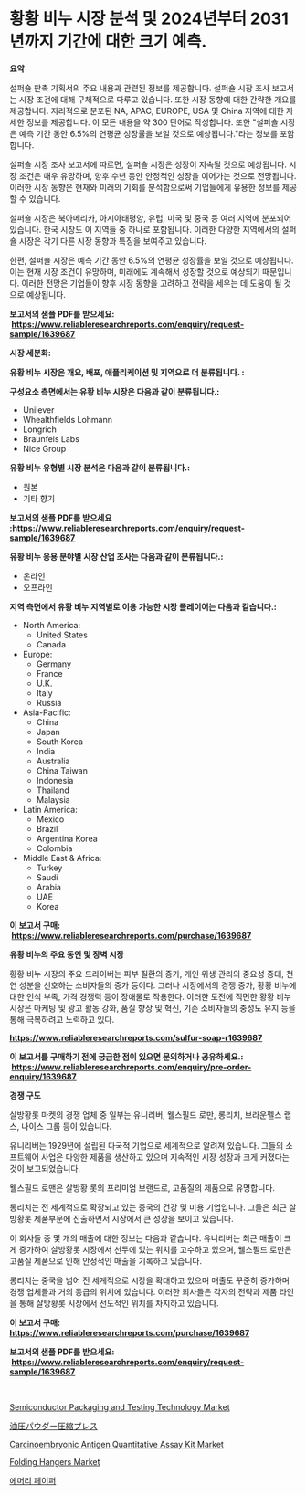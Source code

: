 <p><h1>황황 비누 시장 분석 및 2024년부터 2031년까지 기간에 대한 크기 예측.</h1></p><p><strong>요약</strong></p>
<p><p>설퍼숄 판촉 기획서의 주요 내용과 관련된 정보를 제공합니다. 설퍼숄 시장 조사 보고서는 시장 조건에 대해 구체적으로 다루고 있습니다. 또한 시장 동향에 대한 간략한 개요를 제공합니다. 지리적으로 분포된 NA, APAC, EUROPE, USA 및 China 지역에 대한 자세한 정보를 제공합니다. 이 모든 내용을 약 300 단어로 작성합니다. 또한 "설퍼숄 시장은 예측 기간 동안 6.5%의 연평균 성장률을 보일 것으로 예상됩니다."라는 정보를 포함합니다. </p><p>설퍼숄 시장 조사 보고서에 따르면, 설퍼숄 시장은 성장이 지속될 것으로 예상됩니다. 시장 조건은 매우 유망하며, 향후 수년 동안 안정적인 성장을 이어가는 것으로 전망됩니다. 이러한 시장 동향은 현재와 미래의 기회를 분석함으로써 기업들에게 유용한 정보를 제공할 수 있습니다. </p><p>설퍼숄 시장은 북아메리카, 아시아태평양, 유럽, 미국 및 중국 등 여러 지역에 분포되어 있습니다. 한국 시장도 이 지역들 중 하나로 포함됩니다. 이러한 다양한 지역에서의 설퍼숄 시장은 각기 다른 시장 동향과 특징을 보여주고 있습니다. </p><p>한편, 설퍼숄 시장은 예측 기간 동안 6.5%의 연평균 성장률을 보일 것으로 예상됩니다. 이는 현재 시장 조건이 유망하며, 미래에도 계속해서 성장할 것으로 예상되기 때문입니다. 이러한 전망은 기업들이 향후 시장 동향을 고려하고 전략을 세우는 데 도움이 될 것으로 예상됩니다.</p></p>
<p><strong>보고서의 샘플 PDF를 받으세요: &nbsp;<a href="https://www.reliableresearchreports.com/enquiry/request-sample/1639687">https://www.reliableresearchreports.com/enquiry/request-sample/1639687</a></strong></p>
<p><strong>시장 세분화:</strong></p>
<p><strong> 유황 비누 시장은 개요, 배포, 애플리케이션 및 지역으로 더 분류됩니다. :</strong></p>
<p><strong>구성요소 측면에서는 유황 비누 시장은 다음과 같이 분류됩니다.:</strong></p>
<p><ul><li>Unilever</li><li>Whealthfields Lohmann</li><li>Longrich</li><li>Braunfels Labs</li><li>Nice Group</li></ul></p>
<p><strong> 유황 비누 유형별 시장 분석은 다음과 같이 분류됩니다.:</strong></p>
<p><ul><li>원본</li><li>기타 향기</li></ul></p>
<p><strong>보고서의 샘플 PDF를 받으세요 :<a href="https://www.reliableresearchreports.com/enquiry/request-sample/1639687">https://www.reliableresearchreports.com/enquiry/request-sample/1639687</a></strong></p>
<p><strong> 유황 비누 응용 분야별 시장 산업 조사는 다음과 같이 분류됩니다.:</strong></p>
<p><ul><li>온라인</li><li>오프라인</li></ul></p>
<p><strong>지역 측면에서 유황 비누 지역별로 이용 가능한 시장 플레이어는 다음과 같습니다.:</strong></p>
<p><ul>
    <li>
        North America:
        <ul>
            <li>United States</li>
            <li>Canada</li>
        </ul>
    </li>
    <li>
        Europe:
        <ul>
            <li>Germany</li>
            <li>France</li>
            <li>U.K.</li>
            <li>Italy</li>
            <li>Russia</li>
        </ul>
    </li>
    <li>
        Asia-Pacific:
        <ul>
            <li>China</li>
            <li>Japan</li>
            <li>South Korea</li>
            <li>India</li>
            <li>Australia</li>
            <li>China Taiwan</li>
            <li>Indonesia</li>
            <li>Thailand</li>
            <li>Malaysia</li>
        </ul>
    </li>
    <li>
        Latin America:
        <ul>
            <li>Mexico</li>
            <li>Brazil</li>
            <li>Argentina Korea</li>
            <li>Colombia</li>
        </ul>
    </li>
    <li>
        Middle East & Africa:
        <ul>
            <li>Turkey</li>
            <li>Saudi</li>
            <li>Arabia</li>
            <li>UAE</li>
            <li>Korea</li>
        </ul>
    </li>
    </ul></p>
<p><strong>이 보고서 구매: &nbsp;<a href="https://www.reliableresearchreports.com/purchase/1639687">https://www.reliableresearchreports.com/purchase/1639687</a></strong></p>
<p><strong>유황 비누의 주요 동인 및 장벽 시장</strong></p>
<p><p>황황 비누 시장의 주요 드라이버는 피부 질환의 증가, 개인 위생 관리의 중요성 증대, 천연 성분을 선호하는 소비자들의 증가 등이다. 그러나 시장에서의 경쟁 증가, 황황 비누에 대한 인식 부족, 가격 경쟁력 등이 장애물로 작용한다. 이러한 도전에 직면한 황황 비누 시장은 마케팅 및 광고 활동 강화, 품질 향상 및 혁신, 기존 소비자들의 충성도 유지 등을 통해 극복하려고 노력하고 있다.</p></p>
<p><strong><a href="https://www.reliableresearchreports.com/sulfur-soap-r1639687">https://www.reliableresearchreports.com/sulfur-soap-r1639687</a></strong></p>
<p><strong>이 보고서를 구매하기 전에 궁금한 점이 있으면 문의하거나 공유하세요.: &nbsp;<a href="https://www.reliableresearchreports.com/enquiry/pre-order-enquiry/1639687">https://www.reliableresearchreports.com/enquiry/pre-order-enquiry/1639687</a></strong></p>
<p><strong>경쟁 구도</strong></p>
<p><p>살방황롯 마켓의 경쟁 업체 중 일부는 유니리버, 웰스필드 로만, 롱리치, 브라운펠스 랩스, 나이스 그룹 등이 있습니다.</p><p>유니리버는 1929년에 설립된 다국적 기업으로 세계적으로 알려져 있습니다. 그들의 소프트웨어 사업은 다양한 제품을 생산하고 있으며 지속적인 시장 성장과 크게 커졌다는 것이 보고되었습니다.</p><p>웰스필드 로맨은 살방황 롯의 프리미엄 브랜드로, 고품질의 제품으로 유명합니다.</p><p>롱리치는 전 세계적으로 확장되고 있는 중국의 건강 및 미용 기업입니다. 그들은 최근 살방황롯 제품부문에 진출하면서 시장에서 큰 성장을 보이고 있습니다.</p><p>이 회사들 중 몇 개의 매출에 대한 정보는 다음과 같습니다. 유니리버는 최근 매출이 크게 증가하여 살방황롯 시장에서 선두에 있는 위치를 고수하고 있으며, 웰스필드 로만은 고품질 제품으로 인해 안정적인 매출을 기록하고 있습니다.</p><p>롱리치는 중국을 넘어 전 세계적으로 시장을 확대하고 있으며 매출도 꾸준히 증가하며 경쟁 업체들과 거의 동급의 위치에 있습니다. 이러한 회사들은 각자의 전략과 제품 라인을 통해 살방황롯 시장에서 선도적인 위치를 차지하고 있습니다.</p></p>
<p><strong>이 보고서 구매: &nbsp; <a href="https://www.reliableresearchreports.com/purchase/1639687">https://www.reliableresearchreports.com/purchase/1639687</a></strong></p>
<p><strong>보고서의 샘플 PDF를 받으세요: &nbsp;<a href="https://www.reliableresearchreports.com/enquiry/request-sample/1639687">https://www.reliableresearchreports.com/enquiry/request-sample/1639687</a></strong><strong></strong></p>
<p>&nbsp;</p>
<p><p><a href="https://github.com/arionmp/Market-Research-Report-List-3/blob/main/semiconductor-packaging-and-testing-technology-market.md">Semiconductor Packaging and Testing Technology Market</a></p><p><a href="https://github.com/oqoeusbvpadwjs08/Market-Research-Report-List-2/blob/main/593578165308.md">油圧パウダー圧縮プレス</a></p><p><a href="https://github.com/markusgodoy/Market-Research-Report-List-3/blob/main/carcinoembryonic-antigen-quantitative-assay-kit-market.md">Carcinoembryonic Antigen Quantitative Assay Kit Market</a></p><p><a href="https://issuu.com/reportprime-2/docs/folding-hangers-market-size-2030.pptx">Folding Hangers Market</a></p><p><a href="https://github.com/Howaoole34545/Market-Research-Report-List-1/blob/main/149756763944.md">에머리 페이퍼</a></p></p>